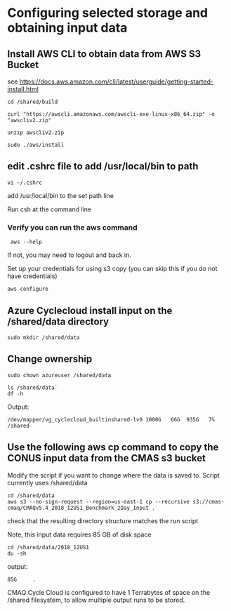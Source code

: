 # Configuring selected storage and obtaining input data

## Install AWS CLI to obtain data from AWS S3 Bucket

see https://docs.aws.amazon.com/cli/latest/userguide/getting-started-install.html

`cd /shared/build`

`curl "https://awscli.amazonaws.com/awscli-exe-linux-x86_64.zip" -o "awscliv2.zip"`

`unzip awscliv2.zip`

`sudo ./aws/install`

## edit .cshrc file to add /usr/local/bin to path

`vi ~/.cshrc`

add /usr/local/bin to the set path line

Run csh at the command line 

### Verify you can run the aws command

` aws --help`

If not, you may need to logout and back in.

Set up your credentials for using s3 copy (you can skip this if you do not have credentials)

`aws configure`


## Azure Cyclecloud install input on the /shared/data directory

```
sudo mkdir /shared/data
```

## Change ownership

```
sudo chown azureuser /shared/data
```

```
ls /shared/data`
df -h
```

Output:

`/dev/mapper/vg_cyclecloud_builtinshared-lv0 1000G   66G  935G   7% /shared `


## Use the following aws cp command to copy the CONUS input data from the CMAS s3 bucket
Modify the script if you want to change where the data is saved to.  Script currently uses /shared/data 

```
cd /shared/data
aws s3 --no-sign-request --region=us-east-1 cp --recursive s3://cmas-cmaq/CMAQv5.4_2018_12US1_Benchmark_2Day_Input .
```

check that the resulting directory structure matches the run script

Note, this input data requires 85 GB of disk space

```
cd /shared/data/2018_12US1
du -sh
```

output:

```
85G     .
```

CMAQ Cycle Cloud is configured to have 1 Terrabytes of space on the /shared filesystem, to allow multiple output runs to be stored.
